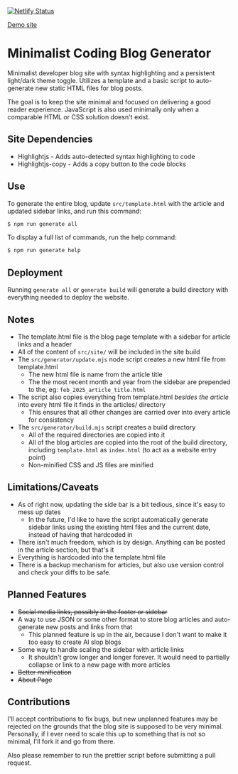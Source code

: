 [![Netlify Status](https://api.netlify.com/api/v1/badges/8006df7f-06b3-4949-8d3e-1f2e6b02b1dd/deploy-status)](https://app.netlify.com/sites/gregoridev/deploys)

[Demo site][demo_url]

# Minimalist Coding Blog Generator

Minimalist developer blog site with syntax highlighting and a persistent light/dark theme toggle.  Utilizes a template and a basic script to auto-generate new static HTML files for blog posts.

The goal is to keep the site minimal and focused on delivering a good reader experience.  JavaScript is also used minimally only when a comparable HTML or CSS solution doesn't exist.

## Site Dependencies

- Highlightjs - Adds auto-detected syntax highlighting to code
- Highlightjs-copy - Adds a copy button to the code blocks

## Use

To generate the entire blog, update `src/template.html` with the article and updated sidebar links, and run this command:
```sh
$ npm run generate all
```
To display a full list of commands, run the help command:
```sh
$ npm run generate help
```

## Deployment

Running `generate all` or `generate build` will generate a build directory with everything needed to deploy the website.

## Notes

- The template.html file is the blog page template with a sidebar for article links and a header
- All of the content of `src/site/` will be included in the site build
- The `src/generator/update.mjs` node script creates a new html file from template.html
  * The new html file is name from the article title
  * The the most recent month and year from the sidebar are prepended to the, eg: `feb_2025_article_title.html`
- The script also copies everything from template.html _besides the article_ into every html file it finds in the articles/ directory
  * This ensures that all other changes are carried over into every article for consistency
- The `src/generator/build.mjs` script creates a build directory
  * All of the required directories are copied into it
  * All of the blog articles are copied into the root of the build directory, including `template.html` as `index.html` (to act as a website entry point)
  * Non-minified CSS and JS files are minified

## Limitations/Caveats

- As of right now, updating the side bar is a bit tedious, since it's easy to mess up dates
  * In the future, I'd like to have the script automatically generate sidebar links using the existing html files and the current date, instead of having that hardcoded in
- There isn't much freedom, which is by design. Anything can be posted in the article section, but that's it
- Everything is hardcoded into the template.html file
- There is a backup mechanism for articles, but also use version control and check your diffs to be safe.

## Planned Features

- ~~Social media links, possibly in the footer or sidebar~~
- A way to use JSON or some other format to store blog articles and auto-generate new posts and links from that
    * This planned feature is up in the air, because I don't want to make it too easy to create AI slop blogs
- Some way to handle scaling the sidebar with article links
    * It shouldn't grow longer and longer forever. It would need to partially collapse or link to a new page with more articles
- ~~Better minification~~
- ~~About Page~~

## Contributions

I'll accept contributions to fix bugs, but new unplanned features may be rejected on the grounds that the blog site is supposed to be very minimal.  Personally, if I ever need to scale this up to something that is not so minimal, I'll fork it and go from there.

Also please remember to run the prettier script before submitting a pull request.


[//]: #
[demo_url]: https://gregoridev.netlify.app/

